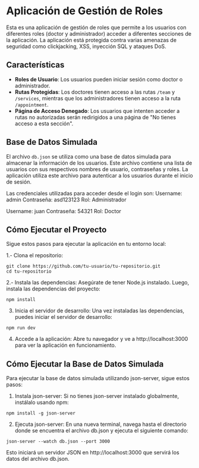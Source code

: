 # Aplicación de Gestión de Roles

Esta es una aplicación de gestión de roles que permite a los usuarios con diferentes roles (doctor y administrador) acceder a diferentes secciones de la aplicación. La aplicación está protegida contra varias amenazas de seguridad como clickjacking, XSS, inyección SQL y ataques DoS.

## Características

- **Roles de Usuario**: Los usuarios pueden iniciar sesión como doctor o administrador.
- **Rutas Protegidas**: Los doctores tienen acceso a las rutas `/team` y `/services`, mientras que los administradores tienen acceso a la ruta `/appointment`.
- **Página de Acceso Denegado**: Los usuarios que intenten acceder a rutas no autorizadas serán redirigidos a una página de "No tienes acceso a esta sección".

## Base de Datos Simulada
El archivo `db.json` se utiliza como una base de datos simulada para almacenar la información de los usuarios. Este archivo contiene una lista de usuarios con sus respectivos nombres de usuario, contraseñas y roles. La aplicación utiliza este archivo para autenticar a los usuarios durante el inicio de sesión.

Las credenciales utilizadas para acceder desde el login son:
Username: admin
Contraseña: asd123123
Rol: Administrador

Username: juan
Contraseña: 54321
Rol: Doctor

## Cómo Ejecutar el Proyecto
Sigue estos pasos para ejecutar la aplicación en tu entorno local:

1.- Clona el repositorio:

```
git clone https://github.com/tu-usuario/tu-repositorio.git
cd tu-repositorio
```

2.- Instala las dependencias: Asegúrate de tener Node.js instalado. Luego, instala las dependencias del proyecto:

```
npm install
```

3. Inicia el servidor de desarrollo: Una vez instaladas las dependencias, puedes iniciar el servidor de desarrollo:

 ```
 npm run dev

 ```

4. Accede a la aplicación: Abre tu navegador y ve a http://localhost:3000 para ver la aplicación en funcionamiento.

## Cómo Ejecutar la Base de Datos Simulada
Para ejecutar la base de datos simulada utilizando json-server, sigue estos pasos:

1. Instala json-server: Si no tienes json-server instalado globalmente, instálalo usando npm:

```
npm install -g json-server
```

2. Ejecuta json-server: En una nueva terminal, navega hasta el directorio donde se encuentra el archivo db.json y ejecuta el siguiente comando:

```
json-server --watch db.json --port 3000
```
Esto iniciará un servidor JSON en http://localhost:3000 que servirá los datos del archivo db.json.